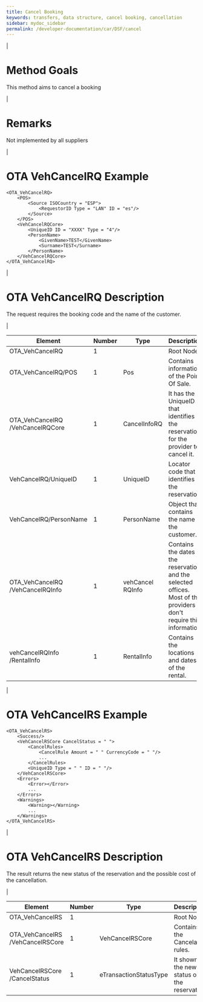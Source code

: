 ```yaml
---
title: Cancel Booking
keywords: transfers, data structure, cancel booking, cancellation
sidebar: mydoc_sidebar
permalink: /developer-documentation/car/DSF/cancel
---
```


|

Method Goals
============

This method aims to cancel a booking

|

Remarks
=======

Not implemented by all suppliers

|

OTA VehCancelRQ Example
=======================



    <OTA_VehCancelRQ>
        <POS>
            <Source ISOCountry = "ESP">
                <RequestorID Type = "LAN" ID = "es"/>
            </Source>
        </POS>
        <VehCancelRQCore>
            <UniqueID ID = "XXXX" Type = "4"/>
            <PersonName>
                <GivenName>TEST</GivenName>
                <Surname>TEST</Surname>
            </PersonName>
        </VehCancelRQCore>
    </OTA_VehCancelRQ>

|

OTA VehCancelRQ Description
===========================

The request requires the booking code and the name of the customer.

|

| **Element**				| **Number**	| **Type**	| **Description**								|
| ------------------------------------- | ------------- | ------------- | ----------------------------------------------------------------------------- |
| OTA_VehCancelRQ			| 1           	|		| Root Node.        								|
| OTA_VehCancelRQ/POS			| 1   		| Pos    	| Contains information of the Point Of Sale. 					|
| OTA_VehCancelRQ /VehCancelRQCore	| 1   		| CancelInfoRQ	| It has the UniqueID that identifies the reservation for the provider to cancel it.	|
| VehCancelRQ/UniqueID			| 1   		| UniqueID	| Locator code that identifies the reservation. 				|
| VehCancelRQ/PersonName		| 1   		| PersonName	| Object that contains the name of the customer. 				|
| OTA_VehCancelRQ /VehCancelRQInfo	| 1   		| vehCancel RQInfo	| Contains the dates of the reservation and the selected offices. Most of the providers don't require this information.	|
| vehCancelRQInfo /RentalInfo		| 1   		| RentalInfo	| Contains the locations and dates of the rental.				|

|

OTA VehCancelRS Example
=======================



    <OTA_VehCancelRS>
        <Success/>
        <VehCancelRSCore CancelStatus = " ">
            <CancelRules>
                <CancelRule Amount = " " CurrencyCode = " "/>
                ...
            </CancelRules>
            <UniqueID Type = " " ID = " "/>
        </VehCancelRSCore>
        <Errors>
            <Error></Error>
            ...
        </Errors>
        <Warnings>
            <Warning></Warning>
            ...
        </Warnings>
    </OTA_VehCancelRS>

|

OTA VehCancelRS Description
===========================

The result returns the new status of the reservation and the possible
cost of the cancellation.

| 
 
| **Element**				| **Number**	| **Type**	| **Description**								|
| ------------------------------------- | ------------- | ------------- | ----------------------------------------------------------------------------- |
| OTA_VehCancelRS     			| 1             |        	| Root Node									|
| OTA_VehCancelRS /VehCancelRSCore	| 1     	| VehCancelRSCore | Contains the Cancelation rules.						|
| VehCancelRSCore /CancelStatus		| 1     	| eTransactionStatusType | It showns the new status of the reservation.				|

